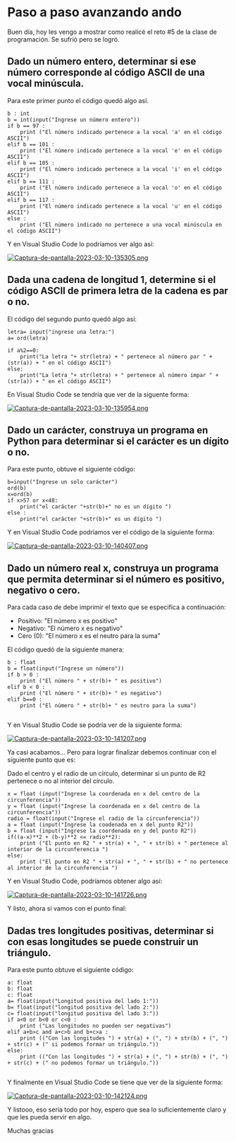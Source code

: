 # Paso a paso avanzando ando

Buen día, hoy les vengo a mostrar como realicé el reto #5 de la clase de programación. Se sufrió pero se logró.

## Dado un número entero, determinar si ese número corresponde al código ASCII de una vocal minúscula.
Para este primer punto el código quedó algo así.

``` 
b : int
b = int(input("Ingrese un número entero"))
if b == 97 :
    print ("El número indicado pertenece a la vocal 'a' en el código ASCII")
elif b == 101 :
    print ("El número indicado pertenece a la vocal 'e' en el código ASCII")
elif b == 105 :
    print ("El número indicado pertenece a la vocal 'i' en el código ASCII")    
elif b == 111 :
    print ("El número indicado pertenece a la vocal 'o' en el código ASCII")
elif b == 117 : 
    print ("El número indicado pertenece a la vocal 'u' en el código ASCII")
else :
    print ("El número indicado no pertenece a una vocal minúscula en el código ASCII")
   ```
    
Y en Visual Studio Code lo podríamos ver algo así: 
 
[![Captura-de-pantalla-2023-03-10-135305.png](https://i.postimg.cc/rpsxhrzx/Captura-de-pantalla-2023-03-10-135305.png)](https://postimg.cc/GB04t9Fm)

## Dada una cadena de longitud 1, determine si el código ASCII de primera letra de la cadena es par o no.
El código del segundo punto quedó algo así:

```
letra= input("ingrese una letra:")
a= ord(letra)

if a%2==0: 
    print("La letra "+ str(letra) + " pertenece al número par " + (str(a)) + " en el código ASCII")
else:
    print("La letra "+ str(letra) + " pertenece al número impar " + (str(a)) + " en el código ASCII")
```

En Visual Studio Code se tendría que ver de la siguente forma:

[![Captura-de-pantalla-2023-03-10-135954.png](https://i.postimg.cc/7LrbzJ0q/Captura-de-pantalla-2023-03-10-135954.png)](https://postimg.cc/jDvs05M1)

## Dado un carácter, construya un programa en Python para determinar si el carácter es un dígito o no.

Para este punto, obtuve el siguiente código: 

```
b=input("Ingrese un solo carácter")
ord(b)
x=ord(b)
if x>57 or x<48:
    print("el carácter "+str(b)+" no es un dígito ")
else :
    print("el carácter "+str(b)+" es un dígito ")
```
Y en Visual Studio Code podríamos ver el código de la siguiente forma:

[![Captura-de-pantalla-2023-03-10-140407.png](https://i.postimg.cc/wvHVwv8p/Captura-de-pantalla-2023-03-10-140407.png)](https://postimg.cc/XZHdJnYH)

## Dado un número real x, construya un programa que permita determinar si el número es positivo, negativo o cero.

Para cada caso de debe imprimir el texto que se especifica a continuación:

+ Positivo: "El número x es positivo"
+ Negativo: "El número x es negativo"
+ Cero (0): "El número x es el neutro para la suma"

El código quedó de la siguiente manera:

```
b : float
b = float(input("Ingrese un número"))
if b > 0 :
    print ("El número " + str(b)+ " es positivo")
elif b < 0 :
    print ("El número " + str(b)+ " es negativo")
elif b==0 : 
    print ("El número " + str(b)+ " es neutro para la suma")
 
 ```
Y en Visual Studio Code se podría ver de la siguiente forma:

[![Captura-de-pantalla-2023-03-10-141207.png](https://i.postimg.cc/vBq0Dskw/Captura-de-pantalla-2023-03-10-141207.png)](https://postimg.cc/cg3R5VdF)

Ya casi acabamos...
Pero para lograr finalizar debemos continuar con el siguiente punto que es:

Dado el centro y el radio de un círculo, determinar si un punto de R2 pertenece o no al interior del círculo.

```
x = float (input("Ingrese la coordenada en x del centro de la circunferencia"))
y = float (input("Ingrese la coordenada en x del centro de la circunferencia"))
radio = float(input("Ingrese el radio de la circunferencia"))
a = float (input("Ingrese la coodenada en x del punto R2"))
b = float (input("Ingrese la coordenada en y del punto R2"))
if((a-x)**2 + (b-y)**2 <= radio**2):
    print ("El punto en R2 " + str(a) + ", " + str(b) + " pertenece al interior de la circunferencia ")
else: 
    print ("El punto en R2 " + str(a) + ", " + str(b) + " no pertenece al interior de la circunferencia ") 
 ```
    
Y en Visual Studio Code, podríamos obtener algo así:

[![Captura-de-pantalla-2023-03-10-141726.png](https://i.postimg.cc/2SLyK7rQ/Captura-de-pantalla-2023-03-10-141726.png)](https://postimg.cc/TKGTymy1)

Y listo, ahora si vamos con el punto final:

## Dadas tres longitudes positivas, determinar si con esas longitudes se puede construir un triángulo.

Para este punto obtuve el siguiente código:

```
a: float
b: float
c: float
a= float(input("Longitud positiva del lado 1:"))
b= float(input("longitud positiva del lado 2:"))
c= float(input("longitud positiva del lado 3:"))
if a<0 or b<0 or c<0 :
    print ("Las longitudes no pueden ser negativas")
elif a+b>c and a+c>b and b+c>a :
    print (("Con las longitudes ") + str(a) + (", ") + str(b) + (", ") + str(c) + (" si podemos formar un triángulo."))
else:
    print (("Con las longitudes ") + str(a) + (", ") + str(b) + (", ") + str(c) + (" no podemos formar un triángulo."))
   
   ```
   Y finalmente en Visual Studio Code se tiene que ver de la siguiente forma:
   
  [![Captura-de-pantalla-2023-03-10-142124.png](https://i.postimg.cc/PJZhM2mJ/Captura-de-pantalla-2023-03-10-142124.png)](https://postimg.cc/V0Y3f9ZP)
  
  Y listooo, eso sería todo por hoy, espero que sea lo suficientemente claro y que les pueda servir en algo.
  
  Muchas gracias
